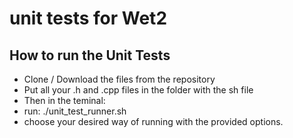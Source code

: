 # unit tests for Wet2

## How to run the Unit Tests
* Clone / Download the files from the repository
* Put all your .h and .cpp files in the folder with the sh file
* Then in the teminal: 
 * run: ./unit_test_runner.sh
 * choose your desired way of running with the provided options.
